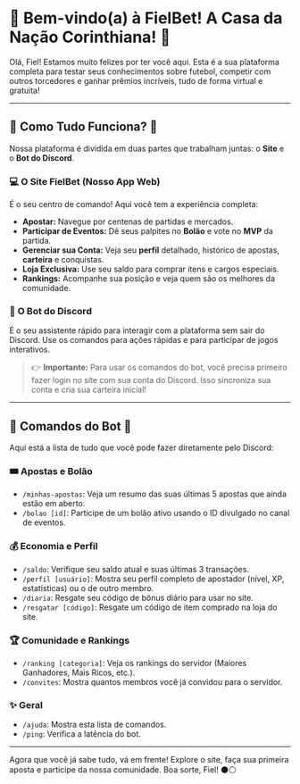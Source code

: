 # 🎉 Bem-vindo(a) à FielBet! A Casa da Nação Corinthiana! 🎉

Olá, Fiel! Estamos muito felizes por ter você aqui. Esta é a sua plataforma completa para testar seus conhecimentos sobre futebol, competir com outros torcedores e ganhar prêmios incríveis, tudo de forma virtual e gratuita!

---

## 🖤 Como Tudo Funciona? 🤍

Nossa plataforma é dividida em duas partes que trabalham juntas: o **Site** e o **Bot do Discord**.

### 💻 **O Site FielBet (Nosso App Web)**
É o seu centro de comando! Aqui você tem a experiência completa:
- **Apostar:** Navegue por centenas de partidas e mercados.
- **Participar de Eventos:** Dê seus palpites no **Bolão** e vote no **MVP** da partida.
- **Gerenciar sua Conta:** Veja seu **perfil** detalhado, histórico de apostas, **carteira** e conquistas.
- **Loja Exclusiva:** Use seu saldo para comprar itens e cargos especiais.
- **Rankings:** Acompanhe sua posição e veja quem são os melhores da comunidade.

### 🤖 **O Bot do Discord**
É o seu assistente rápido para interagir com a plataforma sem sair do Discord. Use os comandos para ações rápidas e para participar de jogos interativos.

> 👉 **Importante:** Para usar os comandos do bot, você precisa primeiro fazer login no site com sua conta do Discord. Isso sincroniza sua conta e cria sua carteira inicial!

---

## 🚀 Comandos do Bot 🚀

Aqui está a lista de tudo que você pode fazer diretamente pelo Discord:

### 🎟️ **Apostas e Bolão**
- `/minhas-apostas`: Veja um resumo das suas últimas 5 apostas que ainda estão em aberto.
- `/bolao [id]`: Participe de um bolão ativo usando o ID divulgado no canal de eventos.

### 💰 **Economia e Perfil**
- `/saldo`: Verifique seu saldo atual e suas últimas 3 transações.
- `/perfil [usuário]`: Mostra seu perfil completo de apostador (nível, XP, estatísticas) ou o de outro membro.
- `/diaria`: Resgate seu código de bônus diário para usar no site.
- `/resgatar [código]`: Resgate um código de item comprado na loja do site.

### 🏆 **Comunidade e Rankings**
- `/ranking [categoria]`: Veja os rankings do servidor (Maiores Ganhadores, Mais Ricos, etc.).
- `/convites`: Mostra quantos membros você já convidou para o servidor.

### ✨ **Geral**
- `/ajuda`: Mostra esta lista de comandos.
- `/ping`: Verifica a latência do bot.

---

Agora que você já sabe tudo, vá em frente! Explore o site, faça sua primeira aposta e participe da nossa comunidade. Boa sorte, Fiel! ⚫⚪
